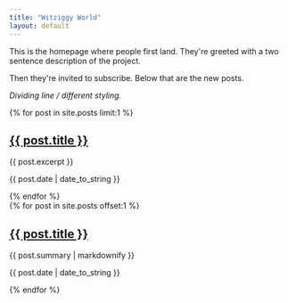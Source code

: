 ```yaml
---
title: "Witziggy World"
layout: default
---
```

This is the homepage where people first land. They're greeted with a two sentence description of the project.

Then they're invited to subscribe. Below that are the new posts.

_Dividing line / different styling._

{% for post in site.posts limit:1 %}
<div class="newest-post">
    <h2><a href="{{ post.url }}">{{ post.title }}</a></h2>
    {{ post.excerpt }}
    <p class="postdate">{{ post.date | date_to_string }}</p>
</div>
{% endfor %}

<div class="post-index">
    {% for post in site.posts offset:1 %}
    <div class="">
        <h2><a href="{{ post.url }}">{{ post.title }}</a></h2>
        <p>{{ post.summary | markdownify }}</p>
        <p class="postdate">{{ post.date | date_to_string }}</p>
    </div>
    {% endfor %}
</div>
